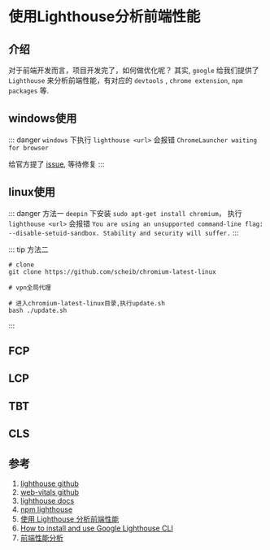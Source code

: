 # 使用Lighthouse分析前端性能

## 介绍
对于前端开发而言，项目开发完了，如何做优化呢？
其实, `google` 给我们提供了 `Lighthouse` 来分析前端性能，有对应的 `devtools` , `chrome extension`, `npm packages` 等.

## windows使用
::: danger
`windows` 下执行 `lighthouse <url>` 会报错 `ChromeLauncher waiting for browser`

给官方提了 [issue](https://github.com/GoogleChrome/lighthouse/issues/15980), 等待修复
:::

## linux使用
::: danger 方法一
`deepin` 下安装 `sudo apt-get install chromium`， 执行 `lighthouse <url>` 会报错 `You are using an unsupported command-line flag: --disable-setuid-sandbox. Stability and security will suffer.`
:::

::: tip 方法二
```shell
# clone
git clone https://github.com/scheib/chromium-latest-linux

# vpn全局代理

# 进入chromium-latest-linux目录,执行update.sh
bash ./update.sh
```
:::


## FCP

## LCP

## TBT

## CLS

## 参考
1. [lighthouse github](https://github.com/GoogleChrome/lighthouse)
1. [web-vitals github](https://github.com/GoogleChrome/web-vitals)
1. [lighthouse docs](https://developer.chrome.com/docs/lighthouse/overview?hl=zh-cn)
1. [npm lighthouse](https://github.com/GoogleChrome/lighthouse)
1. [使用 Lighthouse 分析前端性能](https://zhuanlan.zhihu.com/p/376925215)
1. [How to install and use Google Lighthouse CLI](https://www.oxyplug.com/optimization/how-to-install-and-use-google-lighthouse-cli/)
1. [前端性能分析](https://keenwon.com/web-vitals/)